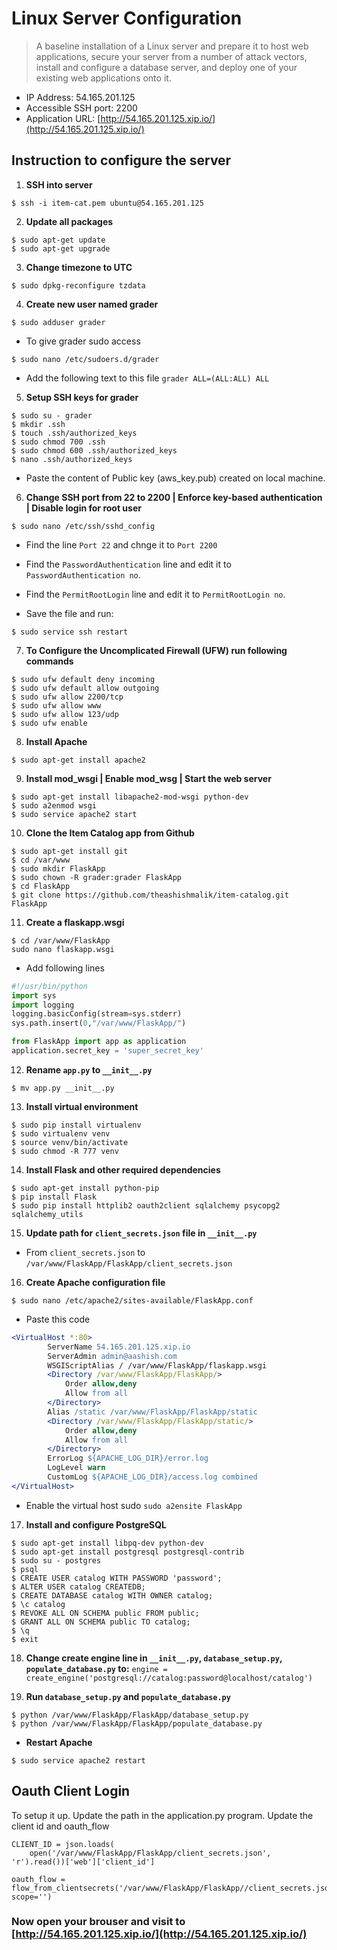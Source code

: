# Linux Server Configuration

> A baseline installation of a Linux server and prepare it to host web applications, secure your server from a number of attack vectors, install and configure a database server, and deploy one of your existing web applications onto it.

* IP Address: 54.165.201.125
* Accessible SSH port: 2200
* Application URL: [http://54.165.201.125.xip.io/](http://54.165.201.125.xip.io/)

## Instruction to configure the server

1. **SSH into server**

```
$ ssh -i item-cat.pem ubuntu@54.165.201.125
```

2. **Update all packages**

```
$ sudo apt-get update
$ sudo apt-get upgrade
```

3. **Change timezone to UTC**

```
$ sudo dpkg-reconfigure tzdata
```

4. **Create new user named grader**

```
$ sudo adduser grader
```

* To give grader sudo access

```
$ sudo nano /etc/sudoers.d/grader
```

* Add the following text to this file `grader ALL=(ALL:ALL) ALL`

5. **Setup SSH keys for grader**

```
$ sudo su - grader
$ mkdir .ssh
$ touch .ssh/authorized_keys
$ sudo chmod 700 .ssh
$ sudo chmod 600 .ssh/authorized_keys
$ nano .ssh/authorized_keys
```

* Paste the content of Public key (aws_key.pub) created on local machine.

6. **Change SSH port from 22 to 2200 | Enforce key-based authentication | Disable login for root user**

```
$ sudo nano /etc/ssh/sshd_config
```

* Find the line `Port 22` and chnge it to `Port 2200`

* Find the `PasswordAuthentication` line and edit it to `PasswordAuthentication no`.

* Find the `PermitRootLogin` line and edit it to `PermitRootLogin no`.

* Save the file and run:

```
$ sudo service ssh restart
```

7. **To Configure the Uncomplicated Firewall (UFW) run following commands**

```
$ sudo ufw default deny incoming
$ sudo ufw default allow outgoing
$ sudo ufw allow 2200/tcp
$ sudo ufw allow www
$ sudo ufw allow 123/udp
$ sudo ufw enable
```

8. **Install Apache**

```
$ sudo apt-get install apache2
```

9. **Install mod_wsgi | Enable mod_wsg | Start the web server**

```
$ sudo apt-get install libapache2-mod-wsgi python-dev
$ sudo a2enmod wsgi
$ sudo service apache2 start
```

10. **Clone the Item Catalog app from Github**

```
$ sudo apt-get install git
$ cd /var/www
$ sudo mkdir FlaskApp
$ sudo chown -R grader:grader FlaskApp
$ cd FlaskApp
$ git clone https://github.com/theashishmalik/item-catalog.git FlaskApp
```

11. **Create a flaskapp.wsgi**

```
$ cd /var/www/FlaskApp
sudo nano flaskapp.wsgi
```

* Add following lines

```python
#!/usr/bin/python
import sys
import logging
logging.basicConfig(stream=sys.stderr)
sys.path.insert(0,"/var/www/FlaskApp/")

from FlaskApp import app as application
application.secret_key = 'super_secret_key'
```

12. **Rename `app.py` to `__init__.py`**

```
$ mv app.py __init__.py
```

13. **Install virtual environment**

```
$ sudo pip install virtualenv
$ sudo virtualenv venv
$ source venv/bin/activate
$ sudo chmod -R 777 venv
```

14. **Install Flask and other required dependencies**

```
$ sudo apt-get install python-pip
$ pip install Flask
$ sudo pip install httplib2 oauth2client sqlalchemy psycopg2 sqlalchemy_utils
```

15. **Update path for `client_secrets.json` file in `__init__.py`**

* From `client_secrets.json` to `/var/www/FlaskApp/FlaskApp/client_secrets.json`

16. **Create Apache configuration file**

```
$ sudo nano /etc/apache2/sites-available/FlaskApp.conf
```

* Paste this code

```apache
<VirtualHost *:80>
		ServerName 54.165.201.125.xip.io
		ServerAdmin admin@aashish.com
		WSGIScriptAlias / /var/www/FlaskApp/flaskapp.wsgi
		<Directory /var/www/FlaskApp/FlaskApp/>
			Order allow,deny
			Allow from all
		</Directory>
		Alias /static /var/www/FlaskApp/FlaskApp/static
		<Directory /var/www/FlaskApp/FlaskApp/static/>
			Order allow,deny
			Allow from all
		</Directory>
		ErrorLog ${APACHE_LOG_DIR}/error.log
		LogLevel warn
		CustomLog ${APACHE_LOG_DIR}/access.log combined
</VirtualHost>
```

* Enable the virtual host sudo `sudo a2ensite FlaskApp`

17. **Install and configure PostgreSQL**

```
$ sudo apt-get install libpq-dev python-dev
$ sudo apt-get install postgresql postgresql-contrib
$ sudo su - postgres
$ psql
$ CREATE USER catalog WITH PASSWORD 'password';
$ ALTER USER catalog CREATEDB;
$ CREATE DATABASE catalog WITH OWNER catalog;
$ \c catalog
$ REVOKE ALL ON SCHEMA public FROM public;
$ GRANT ALL ON SCHEMA public TO catalog;
$ \q
$ exit
```

18. **Change create engine line in `__init__.py`, `database_setup.py`, `populate_database.py` to:** `engine = create_engine('postgresql://catalog:password@localhost/catalog')`

19. **Run `database_setup.py` and `populate_database.py`**

```
$ python /var/www/FlaskApp/FlaskApp/database_setup.py
$ python /var/www/FlaskApp/FlaskApp/populate_database.py
```

  * **Restart Apache**

  ```
  $ sudo service apache2 restart
  ```

## Oauth Client Login

To setup it up. Update the path in the application.py program. Update the client id and oauth_flow

```
CLIENT_ID = json.loads(
    open('/var/www/FlaskApp/FlaskApp/client_secrets.json', 'r').read())['web']['client_id']

oauth_flow = flow_from_clientsecrets('/var/www/FlaskApp/FlaskApp//client_secrets.json', scope='')
```

### Now open your brouser and visit to [http://54.165.201.125.xip.io/](http://54.165.201.125.xip.io/)


